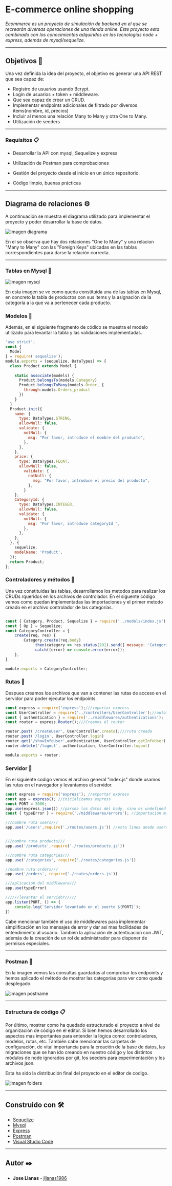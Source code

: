 # E-commerce online shopping

_Ecommerce es un proyecto de simulación de backend en el que se recrearán diversas operaciones de una tienda online. Este proyecto esta combinado con los conocimientos adquiridos en las
tecnologías node + express, además de mysql/sequelize._
___
## Objetivos 🚀

Una vez definida la idea del proyecto, el objetivo es generar una API REST que sea capaz de:

* Registro de usuarios usando Bcrypt.
* Login de usuarios + token + middleware.
* Que sea capaz de crear un CRUD.
* Implementar endpoints adicionales de filtrado por diversos items(nombre, id, precios)
* Incluir al menos una relación Many to Many y otra One to Many.
* Utilización de seeders

***
### Requisitos 📋

* Desarrollar la API con mysql, Sequelize y express

* Utilización de Postman para comprobaciones

* Gestión del proyecto desde el inicio en un único repositorio.

* Código limpio, buenas prácticas

___


## Diagrama de relaciones ⚙️

A continuación se muestra el diagrama utilizado para implementar el proyecto y poder desarrollar la base de datos.

![imagen diagrama](./images/diagrama.png)

En el se observa que hay dos relaciones "One to Many" y una relacion "Many to Many" con las "Foreign Keys" ubicadas en las tablas correspondientes para darse la relación correcta.

---

### Tablas en Mysql 🔩

![imagen mysql](./images/mysql.png)

En esta imagen se ve como queda constituida una de las tablas en Mysql, en concreto la tabla de productos con sus items y la asignación de la categoría a la que va a pertenecer cada producto.

### Modelos 🔩

Además, en el siguiente fragmento de códico se muestra el modelo utilizado para levantar la tabla y las validaciones implementadas.
```js
'use strict';
const {
  Model
} = require('sequelize');
module.exports = (sequelize, DataTypes) => {
  class Product extends Model {
    
    static associate(models) {
      Product.belongsTo(models.Category)
      Product.belongsToMany(models.Order, {
        through:models.Orders_product
      })
    }
  }
  Product.init({
    name: { 
      type: DataTypes.STRING,
      allowNull: false,
      validate: {
        notNull: {
          msg: "Por favor, introduce el nombre del producto",
        },
      },
    },
    price: {
      type: DataTypes.FLOAT,
      allowNull: false,
        validate: {
          notNull: {
            msg: "Por favor, introduce el precio del producto",
          },
        }
    },
    CategoryId: {
      type: DataTypes.INTEGER,
      allowNull: false,
      validate: {
        notNull: {
          msg: "Por favor, introduce categoryId ",
        },
      },
    },
  }, {
    sequelize,
    modelName: 'Product',
  });
  return Product;
};
```
### Controladores y métodos 🔩

Una vez constituidas las tablas, desarrollamos los metodos para realizar los CRUDs rqueridos en los archivos de controlador. En el siguente código vemos como quedan implementadas las importaciones y el primer metodo creado en el archivo controlador de las categorías.

```js

const { Category, Product, Sequelize } = require('../models/index.js'); 
const { Op } = Sequelize;
const CategoryController = {
    create(req, res) {
        Category.create(req.body)
            .then(category => res.status(201).send({ message: 'Categoria creada con éxito', category }))
            .catch((error) => console.error(error));
    },
}

module.exports = CategoryController;
```

### Rutas 🔩

Despues creamos los archivos que van a contener las rutas de acceso en el servidor para poder ejecutar los endpoints.

```js
const express = require('express');///importar express
const UserController = require('../controllers/UserController');//autoimportación
const { authentication } = require('../middlewares/authentications');
const router = express.Router();///Creamos el router

router.post('/createUser', UserController.create);///ruta creada
router.post('/login', UserController.login)
router.get('/showInfoUser',authentication, UserController.getInfoUser)
router.delete('/logout', authentication, UserController.logout)

module.exports = router;
```
### Servidor 🔩

En el siguiente codigo vemos el archivo general "index.js" donde usamos las rutas en el navegador y levantamos el servidor.

```js
const express = require('express'); //exportar express
const app = express(); //inicializamos express 
const PORT = 3000;
app.use(express.json()) //parsea los datos del body, sino es undefined
const { typeError } = require('./middlewares/errors'); //importacion middleware error

///nombre ruta users///
app.use('/users',require('./routes/users.js')) //esta linea anade users a la ruta del servidor//


///nombre ruta products///
app.use('/products',require('./routes/products.js'))

///nombre ruta categories///
app.use('/categories', require('./routes/categories.js'))

//nombre ruta orders///
app.use('/orders', require('./routes/orders.js'))

///aplicacion del middleware///
app.use(typeError)

//////levantar el servidor/////
app.listen(PORT, () => {
    console.log(`Servidor levantado en el puerto ${PORT}`);
})
```
Cabe mencionar también el uso de middlewares para implementar simplificación en los mensajes de error y dar así mas facilidades de entendimiento al usuario. También la aplicación de autenticación con JWT, además de la creación de un rol de administrador para disponer de permisos especiales.

---
### Postman 🔩

En la imagen vemos las consultas guardadas al comprobar los endpoints y hemos aplicado el método de mostrar las categorías para ver como queda desplegado.

![imagen postname](./images/postman.png)

---

### Estructura de código 📋
Por último, mostrar como ha quedado estructurado el proyecto a nivel de organización de código en el editor. Si bien hemos desarrollado los aspectos mas importantes para entender la lógica como: controladores, modelos, rutas, etc. También cabe mencionar las carpetas de configuración, de vital importancia para la creación de la base de datos, las migraciones que se han ido creando en nuestro código y los distintos módulos de node ignorados por git, los seeders para experimentación y los archivos json.

Esta ha sido la distribución final del proyecto en el editor de codigo.

![imagen folders](./images/carpetasCode.png)

---
## Construido con 🛠️

* [Sequelize](https://sequelize.org/)
* [Mysql](https://www.mysql.com/)
* [Express](https://expressjs.com/es/)
* [Postman](https://www.postman.com/)
* [Visual Studio Code](https://code.visualstudio.com/)
---
## Autor ✒️

* **Jose Llanas** - [jllanas1986](https://github.com/jllanas1986)